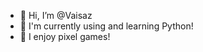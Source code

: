 - 👋 Hi, I’m @Vaisaz
- 🐍 I'm currently using and learning Python!
- 👾 I enjoy pixel games!

<!---
Vaisaz/Vaisaz is a ✨ special ✨ repository because its `README.md` (this file) appears on your GitHub profile.
You can click the Preview link to take a look at your changes.
--->
